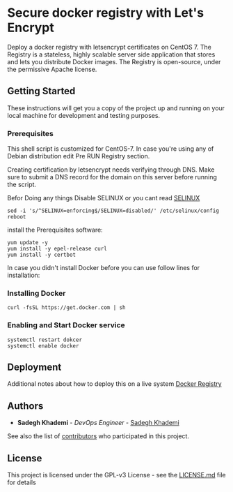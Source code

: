 # Secure docker registry with Let's Encrypt
Deploy a docker registry with letsencrypt certificates on CentOS 7.
The Registry is a stateless, highly scalable server side application that stores and lets you distribute Docker images. The Registry is open-source, under the permissive Apache license.

## Getting Started

These instructions will get you a copy of the project up and running on your local machine for development and testing purposes. 

### Prerequisites
This shell script is customized for CentOS-7. In case you're using any of Debian distribution edit Pre RUN Registry section.

Creating certification by letsencrypt needs verifying through DNS. Make sure to submit a DNS record for the domain on this server before running the script.

Befor Doing any things Disable SELINUX or you cant read [SELINUX](https://wiki.centos.org/HowTos/SELinux) 
```
sed -i 's/^SELINUX=enforcing$/SELINUX=disabled/' /etc/selinux/config
reboot
```
install the Prerequisites software:

```
yum update -y
yum install -y epel-release curl
yum install -y certbot
```
In case you didn't install Docker before you can use follow lines for installation:

### Installing Docker
``` 
curl -fsSL https://get.docker.com | sh
```
### Enabling and Start Docker service
```
systemctl restart dokcer
systemctl enable docker

```

## Deployment

Additional notes about how to deploy this on a live system [Docker Registry](https://docs.docker.com/registry/)

## Authors

* **Sadegh Khademi** - *DevOps Engineer* - [Sadegh Khademi](https://github.com/niiiixd)

See also the list of [contributors](https://github.com/niiiixd/Docker-Registry-with-LetsEncrypt/contributors) who participated in this project.

## License

This project is licensed under the GPL-v3 License - see the [LICENSE.md](LICENSE.md) file for details



